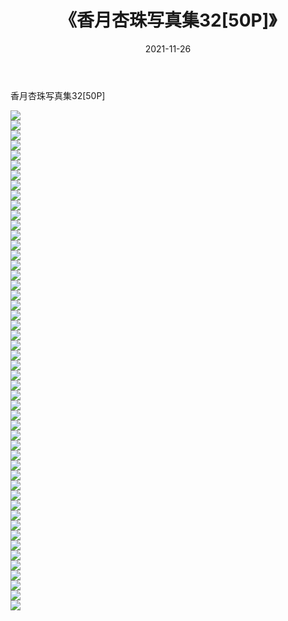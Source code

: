 ﻿---
layout: post
title:  《香月杏珠写真集32[50P]》
date:   2021-11-26
img: http://pic.660000.xyz/1:/性感/2021/香月杏珠写真集32[50P]/000.jpg
categories: [美女, 清纯, 唯美]
---

香月杏珠写真集32[50P]

  ![](http://pic.660000.xyz/1:/性感/2021/香月杏珠写真集32[50P]/001.jpg) <br> ![](http://pic.660000.xyz/1:/性感/2021/香月杏珠写真集32[50P]/002.jpg) <br> ![](http://pic.660000.xyz/1:/性感/2021/香月杏珠写真集32[50P]/003.jpg) <br> ![](http://pic.660000.xyz/1:/性感/2021/香月杏珠写真集32[50P]/004.jpg) <br> ![](http://pic.660000.xyz/1:/性感/2021/香月杏珠写真集32[50P]/005.jpg) <br> ![](http://pic.660000.xyz/1:/性感/2021/香月杏珠写真集32[50P]/006.jpg) <br> ![](http://pic.660000.xyz/1:/性感/2021/香月杏珠写真集32[50P]/007.jpg) <br> ![](http://pic.660000.xyz/1:/性感/2021/香月杏珠写真集32[50P]/008.jpg) <br> ![](http://pic.660000.xyz/1:/性感/2021/香月杏珠写真集32[50P]/009.jpg) <br> ![](http://pic.660000.xyz/1:/性感/2021/香月杏珠写真集32[50P]/010.jpg) <br> ![](http://pic.660000.xyz/1:/性感/2021/香月杏珠写真集32[50P]/011.jpg) <br> ![](http://pic.660000.xyz/1:/性感/2021/香月杏珠写真集32[50P]/012.jpg) <br> ![](http://pic.660000.xyz/1:/性感/2021/香月杏珠写真集32[50P]/013.jpg) <br> ![](http://pic.660000.xyz/1:/性感/2021/香月杏珠写真集32[50P]/014.jpg) <br> ![](http://pic.660000.xyz/1:/性感/2021/香月杏珠写真集32[50P]/015.jpg) <br> ![](http://pic.660000.xyz/1:/性感/2021/香月杏珠写真集32[50P]/016.jpg) <br> ![](http://pic.660000.xyz/1:/性感/2021/香月杏珠写真集32[50P]/017.jpg) <br> ![](http://pic.660000.xyz/1:/性感/2021/香月杏珠写真集32[50P]/018.jpg) <br> ![](http://pic.660000.xyz/1:/性感/2021/香月杏珠写真集32[50P]/019.jpg) <br> ![](http://pic.660000.xyz/1:/性感/2021/香月杏珠写真集32[50P]/020.jpg) <br> ![](http://pic.660000.xyz/1:/性感/2021/香月杏珠写真集32[50P]/021.jpg) <br> ![](http://pic.660000.xyz/1:/性感/2021/香月杏珠写真集32[50P]/022.jpg) <br> ![](http://pic.660000.xyz/1:/性感/2021/香月杏珠写真集32[50P]/023.jpg) <br> ![](http://pic.660000.xyz/1:/性感/2021/香月杏珠写真集32[50P]/024.jpg) <br> ![](http://pic.660000.xyz/1:/性感/2021/香月杏珠写真集32[50P]/025.jpg) <br> ![](http://pic.660000.xyz/1:/性感/2021/香月杏珠写真集32[50P]/026.jpg) <br> ![](http://pic.660000.xyz/1:/性感/2021/香月杏珠写真集32[50P]/027.jpg) <br> ![](http://pic.660000.xyz/1:/性感/2021/香月杏珠写真集32[50P]/028.jpg) <br> ![](http://pic.660000.xyz/1:/性感/2021/香月杏珠写真集32[50P]/029.jpg) <br> ![](http://pic.660000.xyz/1:/性感/2021/香月杏珠写真集32[50P]/030.jpg) <br> ![](http://pic.660000.xyz/1:/性感/2021/香月杏珠写真集32[50P]/031.jpg) <br> ![](http://pic.660000.xyz/1:/性感/2021/香月杏珠写真集32[50P]/032.jpg) <br> ![](http://pic.660000.xyz/1:/性感/2021/香月杏珠写真集32[50P]/033.jpg) <br> ![](http://pic.660000.xyz/1:/性感/2021/香月杏珠写真集32[50P]/034.jpg) <br> ![](http://pic.660000.xyz/1:/性感/2021/香月杏珠写真集32[50P]/035.jpg) <br> ![](http://pic.660000.xyz/1:/性感/2021/香月杏珠写真集32[50P]/036.jpg) <br> ![](http://pic.660000.xyz/1:/性感/2021/香月杏珠写真集32[50P]/037.jpg) <br> ![](http://pic.660000.xyz/1:/性感/2021/香月杏珠写真集32[50P]/038.jpg) <br> ![](http://pic.660000.xyz/1:/性感/2021/香月杏珠写真集32[50P]/039.jpg) <br> ![](http://pic.660000.xyz/1:/性感/2021/香月杏珠写真集32[50P]/040.jpg) <br> ![](http://pic.660000.xyz/1:/性感/2021/香月杏珠写真集32[50P]/041.jpg) <br> ![](http://pic.660000.xyz/1:/性感/2021/香月杏珠写真集32[50P]/042.jpg) <br> ![](http://pic.660000.xyz/1:/性感/2021/香月杏珠写真集32[50P]/043.jpg) <br> ![](http://pic.660000.xyz/1:/性感/2021/香月杏珠写真集32[50P]/044.jpg) <br> ![](http://pic.660000.xyz/1:/性感/2021/香月杏珠写真集32[50P]/045.jpg) <br> ![](http://pic.660000.xyz/1:/性感/2021/香月杏珠写真集32[50P]/046.jpg) <br> ![](http://pic.660000.xyz/1:/性感/2021/香月杏珠写真集32[50P]/047.jpg) <br> ![](http://pic.660000.xyz/1:/性感/2021/香月杏珠写真集32[50P]/048.jpg) <br> ![](http://pic.660000.xyz/1:/性感/2021/香月杏珠写真集32[50P]/049.jpg) <br> ![](http://pic.660000.xyz/1:/性感/2021/香月杏珠写真集32[50P]/050.jpg) <br>